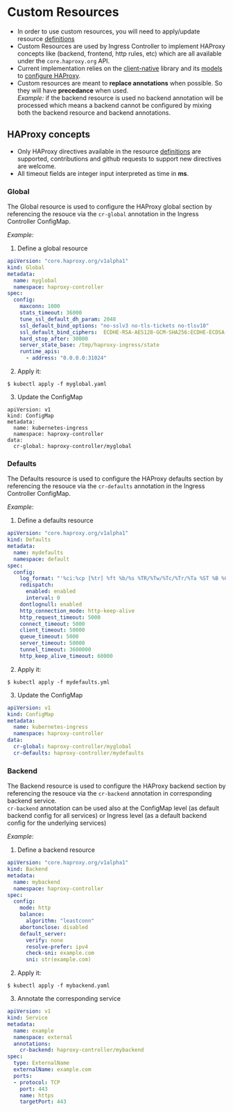 # Custom Resources

- In order to use custom resources, you will need to apply/update resource [definitions](../crs/definition/)
- Custom Resources are used by Ingress Controller to implement HAProxy concepts like (backend, frontend, http rules, etc) which are all available under the `core.haproxy.org` API.
- Current implementation relies on the [client-native](https://github.com/haproxytech/client-native) library and its [models](https://github.com/haproxytech/client-native/tree/master/models) to [configure HAProxy](https://cbonte.github.io/haproxy-dconv/2.4/configuration.html#4.1).
- Custom resources are meant to **replace annotations** when possible. So they will have **precedance** when used.   
  *Example:* if the backend resource is used no backend annotation will be processed which means a backend cannot be configured by mixing both the backend resource and backend annotations.

## HAProxy concepts
- Only HAProxy directives available in the resource [definitions](../crs/definition/) are supported, contributions and github requests to support new directives are welcome.
- All timeout fields are integer input interpreted as time in **ms**.

### Global
The Global resource is used to configure the HAProxy global section by referencing the resouce via the `cr-global` annotation in the Ingress Controller ConfigMap.

*Example:*

1. Define a global resource
```yaml
apiVersion: "core.haproxy.org/v1alpha1"
kind: Global
metadata:
  name: myglobal
  namespace: haproxy-controller
spec:
  config:
    maxconn: 1000
    stats_timeout: 36000
    tune_ssl_default_dh_param: 2048
    ssl_default_bind_options: "no-sslv3 no-tls-tickets no-tlsv10"
    ssl_default_bind_ciphers:  ECDHE-RSA-AES128-GCM-SHA256:ECDHE-ECDSA-AES128-GCM-SHA256:ECDHE-RSA-AES256-GCM-SHA384:ECDHE-ECDSA-AES256-GCM-SHA384:DHE-RSA-AES128-GCM-SHA256:DHE-DSS-AES128-GCM-SHA256:kEDH+AESGCM:ECDHE-RSA-AES128-SHA256:ECDHE-ECDSA-AES128-SHA256:ECDHE-RSA-AES128-SHA:ECDHE-ECDSA-AES128-SHA:ECDHE-RSA-AES256-SHA384:ECDHE-ECDSA-AES256-SHA384:ECDHE-RSA-AES256-SHA:ECDHE-ECDSA-AES256-SHA:DHE-RSA-AES128-SHA256:DHE-RSA-AES128-SHA:DHE-DSS-AES128-SHA256:DHE-RSA-AES256-SHA256:DHE-DSS-AES256-SHA:DHE-RSA-AES256-SHA:!aNULL:!eNULL:!EXPORT:!DES:!RC4:!3DES:!MD5:!PSK
    hard_stop_after: 30000
    server_state_base: /tmp/haproxy-ingress/state
    runtime_apis:
      - address: "0.0.0.0:31024"
```

2. Apply it:
```
$ kubectl apply -f myglobal.yaml
```

3. Update the ConfigMap
```
apiVersion: v1
kind: ConfigMap
metadata:
  name: kubernetes-ingress
  namespace: haproxy-controller
data:
  cr-global: haproxy-controller/myglobal
```

### Defaults
The Defaults resource is used to configure the HAProxy defaults section by referencing the resouce via the `cr-defaults` annotation in the Ingress Controller ConfigMap.

*Example:*

1. Define a defaults resource
```yaml
apiVersion: "core.haproxy.org/v1alpha1"
kind: Defaults
metadata:
  name: mydefaults
  namespace: default
spec:
  config:
    log_format: "'%ci:%cp [%tr] %ft %b/%s %TR/%Tw/%Tc/%Tr/%Ta %ST %B %CC %CS %tsc %ac/%fc/%bc/%sc/%rc %sq/%bq %hr %hs \"%HM %[var(txn.base)] %HV\"'"
    redispatch:
      enabled: enabled
      interval: 0
    dontlognull: enabled
    http_connection_mode: http-keep-alive
    http_request_timeout: 5000
    connect_timeout: 5000
    client_timeout: 50000
    queue_timeout: 5000
    server_timeout: 50000
    tunnel_timeout: 3600000
    http_keep_alive_timeout: 60000
```

2. Apply it:
```
$ kubectl apply -f mydefaults.yml
```

3. Update the ConfigMap
```yaml
apiVersion: v1
kind: ConfigMap
metadata:
  name: kubernetes-ingress
  namespace: haproxy-controller
data:
  cr-global: haproxy-controller/myglobal
  cr-defaults: haproxy-controller/mydefaults
```


### Backend
The Backend resource is used to configure the HAProxy backend section by referencing the resouce via the `cr-backend` annotation in corresponding backend service.   
`cr-backend` annotation can be used also at the ConfigMap level (as default backend config for all services) or Ingress level (as a default backend config for the underlying services)

*Example:*

1. Define a backend resource
```yaml
apiVersion: "core.haproxy.org/v1alpha1"
kind: Backend
metadata:
  name: mybackend
  namespace: haproxy-controller
spec:
  config:
    mode: http
    balance:
      algorithm: "leastconn"
    abortonclose: disabled
    default_server:
      verify: none
      resolve-prefer: ipv4
      check-sni: example.com
      sni: str(example.com)
```

2. Apply it:
```
$ kubectl apply -f mybackend.yaml
```

3. Annotate the corresponding service
```yaml
apiVersion: v1
kind: Service
metadata:
  name: example
  namespace: external
  annotations:
    cr-backend: haproxy-controller/mybackend
spec:
  type: ExternalName
  externalName: example.com
  ports:
  - protocol: TCP
    port: 443
    name: https
    targetPort: 443
```
